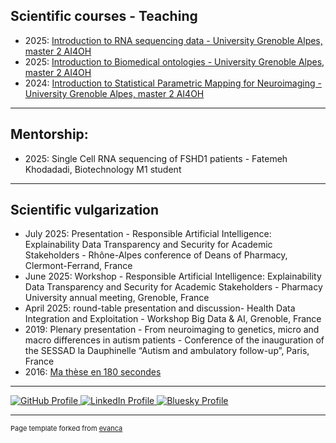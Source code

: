 ## Scientific courses - Teaching 
- 2025: [Introduction to RNA sequencing data - University Grenoble Alpes, master 2 AI4OH](https://www.masterai4onehealth.eu/)
- 2025: [Introduction to Biomedical ontologies - University Grenoble Alpes, master 2 AI4OH](https://www.masterai4onehealth.eu/)
- 2024: [Introduction to Statistical Parametric Mapping for Neuroimaging - University Grenoble Alpes, master 2 AI4OH](https://www.masterai4onehealth.eu/)

---
## Mentorship:
- 2025: Single Cell RNA sequencing of FSHD1 patients - Fatemeh Khodadadi, Biotechnology M1 student
---
## Scientific vulgarization
- July 2025: Presentation - Responsible Artificial Intelligence: Explainability Data Transparency and Security for Academic Stakeholders - Rhône-Alpes conference of Deans of Pharmacy, Clermont-Ferrand, France
- June 2025: Workshop - Responsible Artificial Intelligence: Explainability Data Transparency and Security for Academic Stakeholders - Pharmacy University annual meeting, Grenoble, France
- April 2025: round-table presentation and discussion- Health Data Integration and Exploitation - Workshop Big Data & AI, Grenoble, France
- 2019: Plenary presentation - From neuroimaging to genetics, micro and macro differences in autism patients - Conference of the inauguration of the SESSAD la Dauphinelle “Autism and ambulatory follow-up”, Paris, France 
- 2016: [Ma thèse en 180 secondes](https://www.youtube.com/watch?v=aRtPXjr-6tk)

---

<p>
  <a href="https://github.com/sandrine-muller-research/" target="_blank" title="GitHub">
    <img src="https://img.shields.io/badge/-GitHub-black?style=flat&logo=github&logoColor=white" alt="GitHub Profile">
  </a>
  <a href="https://www.linkedin.com/in/sandrine-muller-phd-ba459725/" target="_blank" title="LinkedIn">
    <img src="https://img.shields.io/badge/-LinkedIn-blue?style=flat&logo=linkedin&logoColor=white" alt="LinkedIn Profile">
  </a>
  <a href="https://bsky.app/profile/sandrine-muller.bsky.social" target="_blank" title="Bluesky">
    <img src="https://img.shields.io/badge/-Bluesky-00A1E4?style=flat&logo=bluesky&logoColor=white" alt="Bluesky Profile">
  </a>
</p>

---
<p style="font-size:11px">Page template forked from <a href="https://github.com/evanca/quick-portfolio">evanca</a></p>
<!-- Remove above link if you don't want to attibute -->